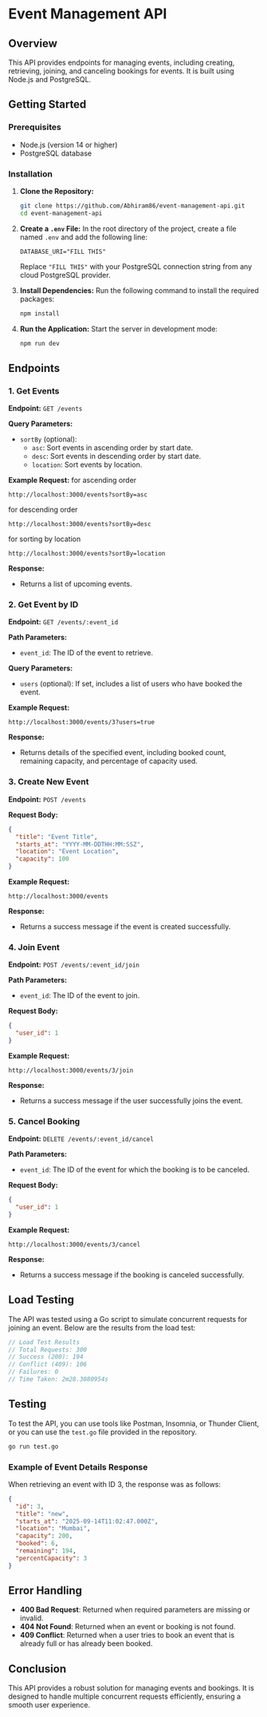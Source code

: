 # Event Management API

## Overview

This API provides endpoints for managing events, including creating, retrieving, joining, and canceling bookings for events. It is built using Node.js and PostgreSQL.

## Getting Started

### Prerequisites

- Node.js (version 14 or higher)
- PostgreSQL database

### Installation

1. **Clone the Repository:**

   ```bash
   git clone https://github.com/Abhiram86/event-management-api.git
   cd event-management-api
   ```

2. **Create a `.env` File:**
   In the root directory of the project, create a file named `.env` and add the following line:

   ```plaintext
   DATABASE_URI="FILL THIS"
   ```

   Replace `"FILL THIS"` with your PostgreSQL connection string from any cloud PostgreSQL provider.

3. **Install Dependencies:**
   Run the following command to install the required packages:

   ```bash
   npm install
   ```

4. **Run the Application:**
   Start the server in development mode:
   ```bash
   npm run dev
   ```

## Endpoints

### 1. Get Events

**Endpoint:** `GET /events`

**Query Parameters:**

- `sortBy` (optional):
  - `asc`: Sort events in ascending order by start date.
  - `desc`: Sort events in descending order by start date.
  - `location`: Sort events by location.

**Example Request:**
for ascending order

```plaintext
http://localhost:3000/events?sortBy=asc
```

for descending order

```plaintext
http://localhost:3000/events?sortBy=desc
```

for sorting by location

```plaintext
http://localhost:3000/events?sortBy=location
```

**Response:**

- Returns a list of upcoming events.

### 2. Get Event by ID

**Endpoint:** `GET /events/:event_id`

**Path Parameters:**

- `event_id`: The ID of the event to retrieve.

**Query Parameters:**

- `users` (optional): If set, includes a list of users who have booked the event.

**Example Request:**

```plaintext
http://localhost:3000/events/3?users=true
```

**Response:**

- Returns details of the specified event, including booked count, remaining capacity, and percentage of capacity used.

### 3. Create New Event

**Endpoint:** `POST /events`

**Request Body:**

```json
{
  "title": "Event Title",
  "starts_at": "YYYY-MM-DDTHH:MM:SSZ",
  "location": "Event Location",
  "capacity": 100
}
```

**Example Request:**

```plaintext
http://localhost:3000/events
```

**Response:**

- Returns a success message if the event is created successfully.

### 4. Join Event

**Endpoint:** `POST /events/:event_id/join`

**Path Parameters:**

- `event_id`: The ID of the event to join.

**Request Body:**

```json
{
  "user_id": 1
}
```

**Example Request:**

```plaintext
http://localhost:3000/events/3/join
```

**Response:**

- Returns a success message if the user successfully joins the event.

### 5. Cancel Booking

**Endpoint:** `DELETE /events/:event_id/cancel`

**Path Parameters:**

- `event_id`: The ID of the event for which the booking is to be canceled.

**Request Body:**

```json
{
  "user_id": 1
}
```

**Example Request:**

```plaintext
http://localhost:3000/events/3/cancel
```

**Response:**

- Returns a success message if the booking is canceled successfully.

## Load Testing

The API was tested using a Go script to simulate concurrent requests for joining an event. Below are the results from the load test:

```go
// Load Test Results
// Total Requests: 300
// Success (200): 194
// Conflict (409): 106
// Failures: 0
// Time Taken: 2m28.3080954s
```

## Testing

To test the API, you can use tools like Postman, Insomnia, or Thunder Client, or you can use the `test.go` file provided in the repository.

```bash
go run test.go
```

### Example of Event Details Response

When retrieving an event with ID 3, the response was as follows:

```json
{
  "id": 3,
  "title": "new",
  "starts_at": "2025-09-14T11:02:47.000Z",
  "location": "Mumbai",
  "capacity": 200,
  "booked": 6,
  "remaining": 194,
  "percentCapacity": 3
}
```

## Error Handling

- **400 Bad Request**: Returned when required parameters are missing or invalid.
- **404 Not Found**: Returned when an event or booking is not found.
- **409 Conflict**: Returned when a user tries to book an event that is already full or has already been booked.

## Conclusion

This API provides a robust solution for managing events and bookings. It is designed to handle multiple concurrent requests efficiently, ensuring a smooth user experience.
